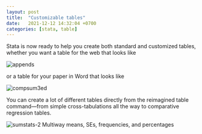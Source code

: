 ```yaml
---
layout: post
title:  "Customizable tables"
date:   2021-12-12 14:32:04 +0700
categories: [stata, table]
---
```


Stata is now ready to help you create both standard and customized tables, whether you want a table for the web that looks like

![appends](https://www.stata.com/new-in-stata/tables/img/appends.png)

or a table for your paper in Word that looks like

![compsum3ed](https://www.stata.com/new-in-stata/tables/img/compsum3ed.png)

You can create a lot of different tables directly from the reimagined table command—from simple cross-tabulations all the way to comparative regression tables.

![sumstats-2](https://www.stata.com/new-in-stata/tables/img/sumstats-2.png)
Multiway means, SEs, frequencies, and percentages

